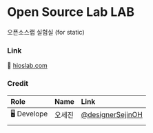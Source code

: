 #  Open Source Lab LAB

오픈소스랩 실험실 (for static)

### Link

🔗 [hioslab.com](https://lab.hioslab.com)

### Credit

| Role  | Name  | Link  |
| :------| :-------| :----- |
| 🖥️ Develope | 오세진  |  [@designerSejinOH](https://github.com/designerSejinOH) |
| | |
